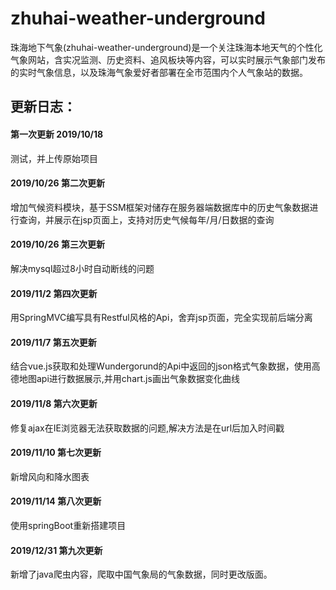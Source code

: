 # zhuhai-weather-underground
珠海地下气象(zhuhai-weather-underground)是一个关注珠海本地天气的个性化气象网站，含实况监测、历史资料、追风板块等内容，可以实时展示气象部门发布的实时气象信息，以及珠海气象爱好者部署在全市范围内个人气象站的数据。

## 更新日志：</br>

#### 第一次更新  2019/10/18</br>
测试，并上传原始项目</br>

#### 2019/10/26 第二次更新</br>
增加气候资料模块，基于SSM框架对储存在服务器端数据库中的历史气象数据进行查询，并展示在jsp页面上，支持对历史气候每年/月/日数据的查询</br>

#### 2019/10/26 第三次更新</br>
解决mysql超过8小时自动断线的问题</br>

#### 2019/11/2 第四次更新</br>
用SpringMVC编写具有Restful风格的Api，舍弃jsp页面，完全实现前后端分离</br>

#### 2019/11/7 第五次更新</br>
结合vue.js获取和处理Wundergorund的Api中返回的json格式气象数据，使用高德地图api进行数据展示,并用chart.js画出气象数据变化曲线</br>

#### 2019/11/8 第六次更新</br>
修复ajax在IE浏览器无法获取数据的问题,解决方法是在url后加入时间戳

#### 2019/11/10 第七次更新</br>
新增风向和降水图表

#### 2019/11/14 第八次更新</br>
使用springBoot重新搭建项目

#### 2019/12/31 第九次更新</br>
新增了java爬虫内容，爬取中国气象局的气象数据，同时更改版面。
